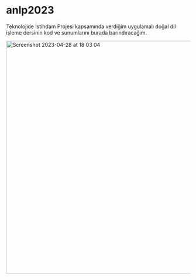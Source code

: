 # anlp2023
Teknolojide İstihdam Projesi kapsamında verdiğim uygulamalı doğal dil işleme dersinin kod ve sunumlarını burada barındıracağım.

<img width="636" alt="Screenshot 2023-04-28 at 18 03 04" src="https://user-images.githubusercontent.com/7814906/235184140-904d67f5-2762-4b9c-9caf-5da2e218ccf0.png">

